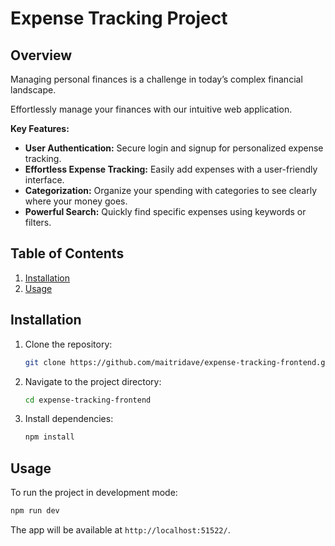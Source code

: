 # Expense Tracking Project

## Overview
Managing personal finances is a challenge in today’s complex financial landscape. 

Effortlessly manage your finances with our intuitive web application.

**Key Features:**

* **User Authentication:** Secure login and signup for personalized expense tracking.
* **Effortless Expense Tracking:** Easily add expenses with a user-friendly interface.
* **Categorization:** Organize your spending with categories to see clearly where your money goes.
* **Powerful Search:** Quickly find specific expenses using keywords or filters.


## Table of Contents

1. [Installation](#installation)
2. [Usage](#usage)

## Installation

1. Clone the repository:
   ```bash
   git clone https://github.com/maitridave/expense-tracking-frontend.git
   ```
2. Navigate to the project directory:
   ```bash
   cd expense-tracking-frontend
   ```
3. Install dependencies:
   ```bash
   npm install
   ```

## Usage

To run the project in development mode:

```bash
npm run dev
```

The app will be available at `http://localhost:51522/`.
